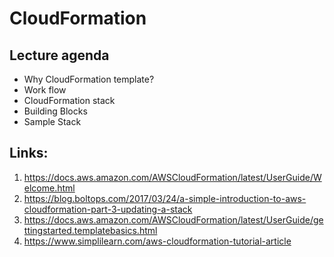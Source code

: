 # CloudFormation


## Lecture agenda

  * Why CloudFormation template?
  * Work flow
  * CloudFormation stack
  * Building Blocks
  * Sample Stack
  
  

## Links:

1. https://docs.aws.amazon.com/AWSCloudFormation/latest/UserGuide/Welcome.html
2. https://blog.boltops.com/2017/03/24/a-simple-introduction-to-aws-cloudformation-part-3-updating-a-stack
3. https://docs.aws.amazon.com/AWSCloudFormation/latest/UserGuide/gettingstarted.templatebasics.html
4. https://www.simplilearn.com/aws-cloudformation-tutorial-article